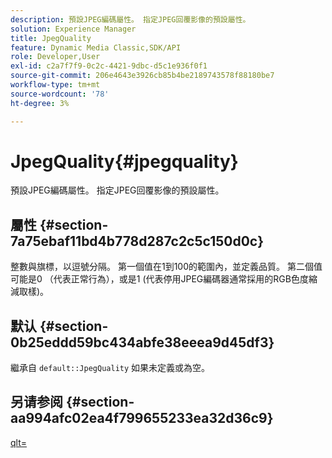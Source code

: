 ```yaml
---
description: 預設JPEG編碼屬性。 指定JPEG回覆影像的預設屬性。
solution: Experience Manager
title: JpegQuality
feature: Dynamic Media Classic,SDK/API
role: Developer,User
exl-id: c2a7f7f9-0c2c-4421-9dbc-d5c1e936f0f1
source-git-commit: 206e4643e3926cb85b4be2189743578f88180be7
workflow-type: tm+mt
source-wordcount: '78'
ht-degree: 3%

---
```


# JpegQuality{#jpegquality}

預設JPEG編碼屬性。 指定JPEG回覆影像的預設屬性。

## 屬性 {#section-7a75ebaf11bd4b778d287c2c5c150d0c}

整數與旗標，以逗號分隔。 第一個值在1到100的範圍內，並定義品質。 第二個值可能是0 （代表正常行為），或是1 (代表停用JPEG編碼器通常採用的RGB色度縮減取樣)。

## 默认 {#section-0b25eddd59bc434abfe38eeea9d45df3}

繼承自 `default::JpegQuality` 如果未定義或為空。

## 另请参阅 {#section-aa994afc02ea4f799655233ea32d36c9}

[qlt=](../../../../../is-api/http-ref/image-serving-api-ref/c-http-protocol-reference/c-command-reference/r-is-http-qlt.md#reference-f69ed0758c784b0385d979820546d352)
